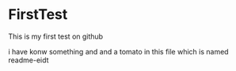# FirstTest
This is my first test on github

i have konw something and and a tomato in this file which is named readme-eidt
